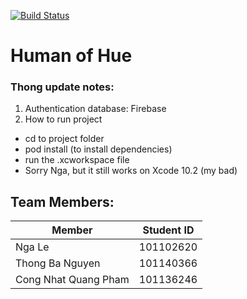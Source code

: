 [![Build Status](https://travis-ci.org/jolenele/HoH.svg?branch=master)](https://travis-ci.org/jolenele/HoH)

# Human of Hue 


### Thong update notes:
1. Authentication database: Firebase
2. How to run project
- cd to project folder
- pod install (to install dependencies)
- run the .xcworkspace file
- Sorry Nga, but it still works on Xcode 10.2 (my bad) 

## Team Members:
Member | Student ID
--- | ---
Nga Le | 101102620
Thong Ba Nguyen | 101140366
Cong Nhat Quang Pham  | 101136246

